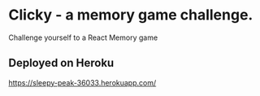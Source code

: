 # Clicky - a memory game challenge.
Challenge yourself to a React Memory game 




## Deployed on Heroku
https://sleepy-peak-36033.herokuapp.com/